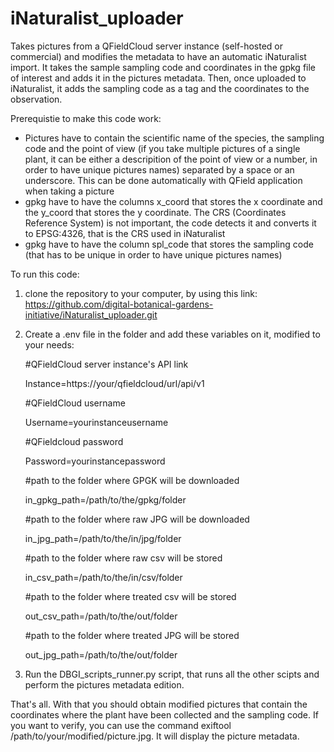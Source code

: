 # iNaturalist_uploader
Takes pictures from a QFieldCloud server instance (self-hosted or commercial) and modifies the metadata to have an automatic iNaturalist import. It takes the sample sampling code and coordinates in the gpkg file of interest and adds it in the pictures metadata. Then, once uploaded to iNaturalist, it adds the sampling code as a tag and the coordinates to the observation.

Prerequistie to make this code work:
- Pictures have to contain the scientific name of the species, the sampling code and the point of view (if you take multiple pictures of a single plant, it can be either a descripition of the point of view or a number, in order to have unique pictures names) separated by a space or an underscore. This can be done automatically with QField application when taking a picture
- gpkg have to have the columns x_coord that stores the x coordinate and the y_coord that stores the y coordinate. The CRS (Coordinates Reference System) is not important, the code detects it and converts it to EPSG:4326, that is the CRS used in iNaturalist
- gpkg have to have the column spl_code that stores the sampling code (that has to be unique in order to have unique pictures names)


To run this code: 
1. clone the repository to your computer, by using this link: https://github.com/digital-botanical-gardens-initiative/iNaturalist_uploader.git
2. Create a .env file in the folder and add these variables on it, modified to your needs: 

    
    #QFieldCloud server instance's API link

    Instance=https://your/qfieldcloud/url/api/v1

    
    #QFieldCloud username

    Username=yourinstanceusername

    
    #QFieldcloud password

    Password=yourinstancepassword

   
    #path to the folder where GPGK will be downloaded

    in_gpkg_path=/path/to/the/gpkg/folder

    
    #path to the folder where raw JPG will be downloaded

    in_jpg_path=/path/to/the/in/jpg/folder

    
    #path to the folder where raw csv will be stored

    in_csv_path=/path/to/the/in/csv/folder

    
    #path to the folder where treated csv will be stored

    out_csv_path=/path/to/the/out/folder

   
    #path to the folder where treated JPG will be stored

    out_jpg_path=/path/to/the/out/folder
    

3. Run the DBGI_scripts_runner.py script, that runs all the other scipts and perform the pictures metadata edition.

That's all. With that you should obtain modified pictures that contain the coordinates where the plant have been collected and the sampling code. If you want to verify, you can use the command exiftool /path/to/your/modified/picture.jpg. It will display the picture metadata.

